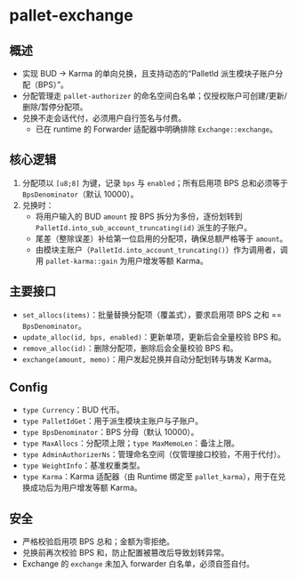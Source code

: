 # pallet-exchange

## 概述
- 实现 BUD → Karma 的单向兑换，且支持动态的“PalletId 派生模块子账户分配（BPS）”。
- 分配管理走 `pallet-authorizer` 的命名空间白名单；仅授权账户可创建/更新/删除/暂停分配项。
- 兑换不走会话代付，必须用户自行签名与付费。
  - 已在 runtime 的 Forwarder 适配器中明确排除 `Exchange::exchange`。

## 核心逻辑
1. 分配项以 `[u8;8]` 为键，记录 `bps` 与 `enabled`；所有启用项 BPS 总和必须等于 `BpsDenominator`（默认 10000）。
2. 兑换时：
   - 将用户输入的 BUD `amount` 按 BPS 拆分为多份，逐份划转到 `PalletId.into_sub_account_truncating(id)` 派生的子账户。
   - 尾差（整除误差）补给第一位启用的分配项，确保总额严格等于 `amount`。
   - 由模块主账户（`PalletId.into_account_truncating()`）作为调用者，调用 `pallet-karma::gain` 为用户增发等额 Karma。

## 主要接口
- `set_allocs(items)`：批量替换分配项（覆盖式），要求启用项 BPS 之和 == `BpsDenominator`。
- `update_alloc(id, bps, enabled)`：更新单项，更新后会全量校验 BPS 和。
- `remove_alloc(id)`：删除分配项，删除后会全量校验 BPS 和。
- `exchange(amount, memo)`：用户发起兑换并自动分配划转与铸发 Karma。

## Config
- `type Currency`：BUD 代币。
- `type PalletIdGet`：用于派生模块主账户与子账户。
- `type BpsDenominator`：BPS 分母（默认 10000）。
- `type MaxAllocs`：分配项上限；`type MaxMemoLen`：备注上限。
- `type AdminAuthorizerNs`：管理命名空间（仅管理接口校验，不用于代付）。
- `type WeightInfo`：基准权重类型。
- `type Karma`：Karma 适配器（由 Runtime 绑定至 `pallet_karma`），用于在兑换成功后为用户增发等额 Karma。

## 安全
- 严格校验启用项 BPS 总和；金额为零拒绝。
- 兑换前再次校验 BPS 和，防止配置被篡改后导致划转异常。
- Exchange 的 `exchange` 未加入 forwarder 白名单，必须自签自付。
